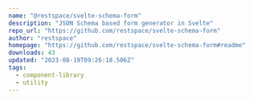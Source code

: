 ```yaml
---
name: "@restspace/svelte-schema-form"
description: "JSON Schema based form generator in Svelte"
repo_url: "https://github.com/restspace/svelte-schema-form"
author: "restspace"
homepage: "https://github.com/restspace/svelte-schema-form#readme"
downloads: 43
updated: "2023-08-19T09:26:18.506Z"
tags: 
  - component-library
  - utility
---
```

